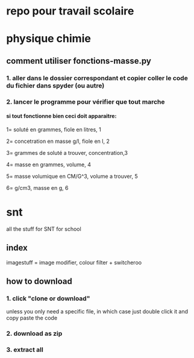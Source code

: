 # repo pour travail scolaire

# physique chimie

## comment utiliser fonctions-masse.py

### 1. aller dans le dossier correspondant et copier coller le code du fichier dans spyder (ou autre)

### 2. lancer le programme pour vérifier que tout marche
#### si tout fonctionne bien ceci doit apparaitre:


1= soluté en grammes, fiole en litres, 1

2= concetration en masse g/l, fiole en l, 2

3= grammes de soluté a trouver, concentration,3

4= masse en grammes, volume, 4

5= masse volumique en CM/G^3, volume a trouver, 5

6= g/cm3, masse en g, 6





# snt

all the stuff for SNT for school

## index

imagestuff = image modifier, colour filter + switcheroo

## how to download
### 1. click "clone or download"
unless you only need a specific file, in which case just double click it and copy paste the code
### 2. download as zip
### 3. extract all


